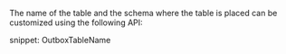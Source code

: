 The name of the table and the schema where the table is placed can be customized using the following API:

snippet: OutboxTableName